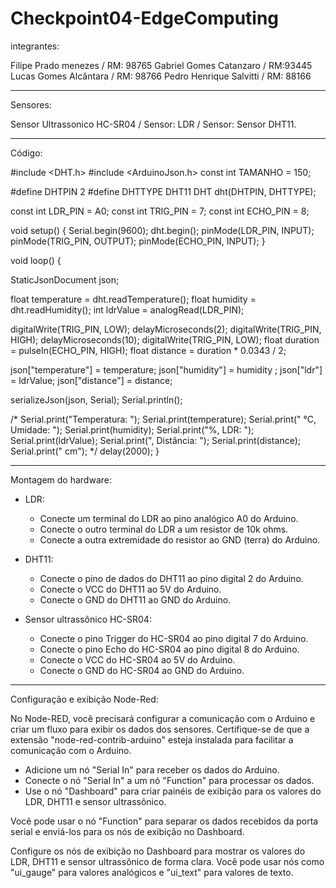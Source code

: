 # Checkpoint04-EdgeComputing

integrantes:

Filipe Prado menezes / RM: 98765
Gabriel Gomes Catanzaro / RM:93445
Lucas Gomes Alcântara / RM: 98766
Pedro Henrique Salvitti / RM: 88166

----------------------------------------------------

Sensores:

Sensor Ultrassonico HC-SR04 / Sensor: LDR / Sensor: Sensor DHT11.

----------------------------------------------------

Código:

#include <DHT.h>
#include <ArduinoJson.h>
const int TAMANHO = 150;

#define DHTPIN 2
#define DHTTYPE DHT11
DHT dht(DHTPIN, DHTTYPE);

const int LDR_PIN = A0;
const int TRIG_PIN = 7;
const int ECHO_PIN = 8;

void setup() {
  Serial.begin(9600);
  dht.begin();
  pinMode(LDR_PIN, INPUT);
  pinMode(TRIG_PIN, OUTPUT);
  pinMode(ECHO_PIN, INPUT);
}

void loop() {

  StaticJsonDocument<TAMANHO> json;
  
  float temperature = dht.readTemperature();
  float humidity = dht.readHumidity();
  int ldrValue = analogRead(LDR_PIN);

  digitalWrite(TRIG_PIN, LOW);
  delayMicroseconds(2);
  digitalWrite(TRIG_PIN, HIGH);
  delayMicroseconds(10);
  digitalWrite(TRIG_PIN, LOW);
  float duration = pulseIn(ECHO_PIN, HIGH);
  float distance = duration * 0.0343 / 2;


  json["temperature"] = temperature;
  json["humidity"] = humidity ;
  json["ldr"] = ldrValue;
  json["distance"] = distance;

  serializeJson(json, Serial);
  Serial.println();
  
  /*
  Serial.print("Temperatura: ");
  Serial.print(temperature);
  Serial.print(" °C, Umidade: ");
  Serial.print(humidity);
  Serial.print("%, LDR: ");
  Serial.print(ldrValue);
  Serial.print(", Distância: ");
  Serial.print(distance);
  Serial.print(" cm");
  */
  delay(2000);
}

----------------------------------------------------

Montagem do hardware:

- LDR:
  - Conecte um terminal do LDR ao pino analógico A0 do Arduino.
  - Conecte o outro terminal do LDR a um resistor de 10k ohms.
  - Conecte a outra extremidade do resistor ao GND (terra) do Arduino.

- DHT11:
  - Conecte o pino de dados do DHT11 ao pino digital 2 do Arduino.
  - Conecte o VCC do DHT11 ao 5V do Arduino.
  - Conecte o GND do DHT11 ao GND do Arduino.

- Sensor ultrassônico HC-SR04:
  - Conecte o pino Trigger do HC-SR04 ao pino digital 7 do Arduino.
  - Conecte o pino Echo do HC-SR04 ao pino digital 8 do Arduino.
  - Conecte o VCC do HC-SR04 ao 5V do Arduino.
  - Conecte o GND do HC-SR04 ao GND do Arduino.

----------------------------------------------------

Configuração e exibição Node-Red:

No Node-RED, você precisará configurar a comunicação com o Arduino e criar um fluxo para exibir os dados dos sensores. Certifique-se de que a extensão "node-red-contrib-arduino" esteja instalada para facilitar a comunicação com o Arduino.

- Adicione um nó "Serial In" para receber os dados do Arduino.
- Conecte o nó "Serial In" a um nó "Function" para processar os dados.
- Use o nó "Dashboard" para criar painéis de exibição para os valores do LDR, DHT11 e sensor ultrassônico.

Você pode usar o nó "Function" para separar os dados recebidos da porta serial e enviá-los para os nós de exibição no Dashboard.

Configure os nós de exibição no Dashboard para mostrar os valores do LDR, DHT11 e sensor ultrassônico de forma clara. Você pode usar nós como "ui_gauge" para valores analógicos e "ui_text" para valores de texto.


